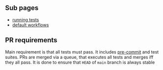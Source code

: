 ## Sub pages
- [running tests](./tests.md)
- [default workflows](./workflows.md)

## PR requirements
Main requirement is that all tests must pass. It includes [pre-commit](https://pre-commit.com) and test suites. PRs are merged via a queue, that executes all tests and merges iff they all pass. It is done to ensure that `HEAD` of `main` branch is always stable
